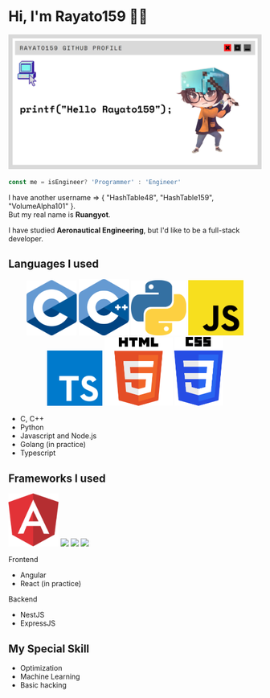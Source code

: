 <h1>Hi, I'm Rayato159 👨‍💻</h1>

<p align="center"><img src="https://github.com/Rayato159/Rayato159/blob/main/img/Github_profile.png"></p>

```Javascript
const me = isEngineer? 'Programmer' : 'Engineer'
```

<p>
  I have another username => { "HashTable48", "HashTable159", "VolumeAlpha101" }.<br>
  But my real name is <strong>Ruangyot</strong>.
</p>

<p>I have studied <strong>Aeronautical Engineering</strong>, but I'd like to be a full-stack developer.</p>

<h2>Languages I used</h2>
<p align="center">
  <img src="https://github.com/Rayato159/Rayato159/blob/main/img/c.png" width="100" heigth="100">
  <img src="https://github.com/Rayato159/Rayato159/blob/main/img/cpp.png" width="100" heigth="100">
  <img src="https://github.com/Rayato159/Rayato159/blob/main/img/python.png" width="110" heigth="110">
  <img src="https://github.com/Rayato159/Rayato159/blob/main/img/js.png" width="110" heigth="110">
  <img src="https://github.com/Rayato159/Rayato159/blob/main/img/ts.png" width="110" heigth="110">
  <img src="https://github.com/Rayato159/Rayato159/blob/main/img/html.png" width="136" heigth="136">
  <img src="https://github.com/Rayato159/Rayato159/blob/main/img/css.png" width="97" heigth="97">
</p>
<ul>
  <li>C, C++</li>
  <li>Python</li>
  <li>Javascript and Node.js</li>
  <li>Golang (in practice)</li>
  <li>Typescript</li>
</ul>

<h2>Frameworks I used</h2>
<p align="left">
  <img src="https://github.com/Rayato159/Rayato159/blob/main/img/angular.png" width="100" heigth="100">
  <img src="https://upload.wikimedia.org/wikipedia/commons/thumb/4/47/React.svg/1200px-React.svg.png" width="110" heigth="110">
  <img src="https://docs.nestjs.com/assets/logo-small.svg" width="110" heigth="110">
  <img src="https://upload.wikimedia.org/wikipedia/commons/thumb/4/47/React.svg/1200px-React.svg.png" width="110" heigth="110">
</p>
<p align="left">Frontend</p>
<ul>
  <li>Angular</li>
  <li>React (in practice)</li>
</ul>

<p align="left">Backend</p>
<ul>
  <li>NestJS</li>
  <li>ExpressJS</li>
</ul>

<h2>My Special Skill</h2>
<ul>
  <li>Optimization</li>
  <li>Machine Learning</li>
  <li>Basic hacking</li>
</ul>
